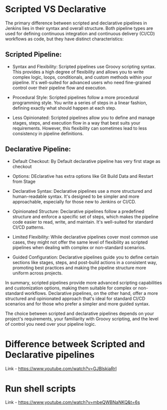# Scripted VS Declarative

The primary difference between scripted and declarative pipelines in Jenkins lies in their syntax and overall structure. Both pipeline types are used for defining continuous integration and continuous delivery (CI/CD) workflows as code, but they have distinct characteristics:

## Scripted Pipeline:

* Syntax and Flexibility: Scripted pipelines use Groovy scripting syntax. This provides a high degree of flexibility and allows you to write complex logic, loops, conditionals, and custom methods within your pipeline. It's well-suited for advanced users who need fine-grained control over their pipeline flow and execution.

* Procedural Style: Scripted pipelines follow a more procedural programming style. You write a series of steps in a linear fashion, defining exactly what should happen at each step.

* Less Opinionated: Scripted pipelines allow you to define and manage stages, steps, and execution flow in a way that best suits your requirements. However, this flexibility can sometimes lead to less consistency in pipeline definitions.

## Declarative Pipeline:

* Default Checkout: By Default declarative pipeline has very first stage as checkout

* Options: DEclarative has extra options like Git Build Data and Restart from Stage

* Declarative Syntax: Declarative pipelines use a more structured and human-readable syntax. It's designed to be simpler and more approachable, especially for those new to Jenkins or CI/CD.

* Opinionated Structure: Declarative pipelines follow a predefined structure and enforce a specific set of steps, which makes the pipeline code easier to read, write, and maintain. It's well-suited for standard CI/CD patterns.

* Limited Flexibility: While declarative pipelines cover most common use cases, they might not offer the same level of flexibility as scripted pipelines when dealing with complex or non-standard scenarios.

* Guided Configuration: Declarative pipelines guide you to define certain sections like stages, steps, and post-build actions in a consistent way, promoting best practices and making the pipeline structure more uniform across projects.

In summary, scripted pipelines provide more advanced scripting capabilities and customization options, making them suitable for complex or non-standard workflows. Declarative pipelines, on the other hand, offer a more structured and opinionated approach that's ideal for standard CI/CD scenarios and for those who prefer a simpler and more guided syntax. 

The choice between scripted and declarative pipelines depends on your project's requirements, your familiarity with Groovy scripting, and the level of control you need over your pipeline logic.

# Difference betweek Scripted and Declarative pipelines

Link - https://www.youtube.com/watch?v=GJBlskiaRrI

# Run shell scripts

Link - https://www.youtube.com/watch?v=mbeQWBNaNKQ&t=6s